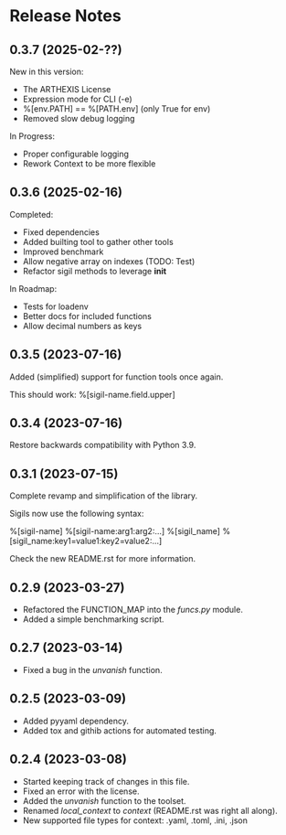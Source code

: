 Release Notes
=============

0.3.7 (2025-02-??)
-------------------

New in this version:

- The ARTHEXIS License
- Expression mode for CLI (-e)
- %[env.PATH] == %[PATH.env] (only True for env)
- Removed slow debug logging

In Progress:

- Proper configurable logging
- Rework Context to be more flexible


0.3.6 (2025-02-16)
-------------------

Completed:

- Fixed dependencies
- Added builting tool to gather other tools
- Improved benchmark
- Allow negative array on indexes (TODO: Test)
- Refactor sigil methods to leverage __init__

In Roadmap:

- Tests for loadenv
- Better docs for included functions
- Allow decimal numbers as keys


0.3.5 (2023-07-16)
-------------------

Added (simplified) support for function tools once again.

This should work: %[sigil-name.field.upper]

0.3.4 (2023-07-16)
-------------------

Restore backwards compatibility with Python 3.9.

0.3.1 (2023-07-15)
-------------------

Complete revamp and simplification of the library.

Sigils now use the following syntax:

%[sigil-name]
%[sigil-name:arg1:arg2:...]
%[sigil_name]
%[sigil_name:key1=value1:key2=value2:...]

Check the new README.rst for more information.

0.2.9 (2023-03-27)
-------------------

- Refactored the FUNCTION_MAP into the *funcs.py* module.
- Added a simple benchmarking script.

0.2.7 (2023-03-14)
-------------------

- Fixed a bug in the *unvanish* function.

0.2.5 (2023-03-09)
-------------------

- Added pyyaml dependency.
- Added tox and githib actions for automated testing.

0.2.4 (2023-03-08)
-------------------

- Started keeping track of changes in this file.
- Fixed an error with the license.
- Added the *unvanish* function to the toolset.
- Renamed *local_context* to *context* (README.rst was right all along).
- New supported file types for context: .yaml, .toml, .ini, .json
